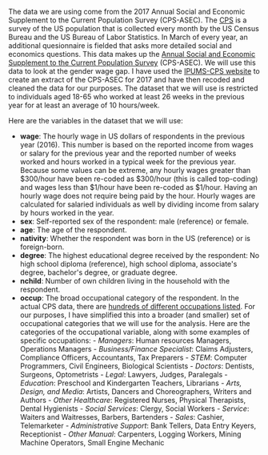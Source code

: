 The data we are using come from the 2017 Annual Social and Economic Supplement to the Current Population Survey (CPS-ASEC). The [CPS](https://www.census.gov/programs-surveys/cps.html) is a survey of the US population that is collected every month by the US Census Bureau and the US Bureau of Labor Statistics. In March of every year, an additional quesionnaire is fielded that asks more detailed social and economics questions. This data makes up the [Annual Social and Economic Supplement to the Current Population Survey](https://www.census.gov/topics/income-poverty/poverty/guidance/data-sources/acs-vs-cps.html) (CPS-ASEC). We will use this data to look at the gender wage gap. I have used the [IPUMS-CPS website](https://cps.ipums.org/cps/index.shtml) to create an extract of the CPS-ASEC for 2017 and have then recoded and cleaned the data for our purposes. The dataset that we will use is restricted to individuals aged 18-65 who worked at least 26 weeks in the previous year for at least an average of 10 hours/week. 

Here are the variables in the dataset that we will use: 

- **wage**: The hourly wage in US dollars of respondents in the previous year (2016). This number is based on the reported income from wages or salary for the previous year and the reported number of weeks worked and hours worked in a typical week for the previous year. Because some values can be extreme, any hourly wages greater than \$300/hour have been re-coded as \$300/hour (this is called top-coding) and wages less than \$1/hour have been re-coded as \$1/hour. Having an hourly wage does not require being paid by the hour. Hourly wages are calculated for salaried individuals as well by dividing income from salary by hours worked in the year.
- **sex**: Self-reported sex of the respondent: male (reference) or female. 
- **age**: The age of the respondent. 
- **nativity**: Whether the respondent was born in the US (reference) or is foreign-born. 
- **degree**: The highest educational degree received by the respondent: No high school diploma (reference), high school diploma, associate's degree, bachelor's degree, or graduate degree.
- **nchild**: Number of own children living in the household with the respondent. 
- **occup**: The broad occupational category of the respondent. In the actual CPS data, there are [hundreds of different occupations listed](https://www.bls.gov/cps/cenocc2010.htm). For our purposes, I have simplified this into a broader (and smaller) set of occupational categories that we will use for the analysis. Here are the categories of the occupational variable, along with some examples of specific occupations:
      - *Managers*: Human resources Managers, Operations Managers
      - *Business/Finance Specialist*: Claims Adjusters, Compliance Officers, Accountants, Tax Preparers
      - *STEM*: Computer Programmers, Civil Engineers, Biological Scientists
      - *Doctors*: Dentists, Surgeons, Optometrists
      - *Legal*: Lawyers, Judges, Paralegals
      - *Education*: Preschool and Kindergarten Teachers, Librarians
      - *Arts, Design, and Media*: Artists, Dancers and Choreographers, Writers and Authors
      - *Other Healthcare*: Registered Nurses, Physical Therapists, Dental Hygienists
      - *Social Services*: Clergy, Social Workers
      - *Service*: Waiters and Waitresses, Barbers, Bartenders
      - *Sales*: Cashier, Telemarketer
      - *Administrative Support*: Bank Tellers, Data Entry Keyers, Receptionist
      - *Other Manual*: Carpenters, Logging Workers, Mining Machine Operators, Small Engine Mechanic
